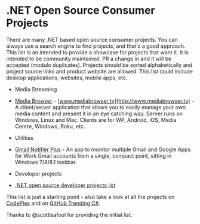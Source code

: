 # .NET Open Source Consumer Projects

There are many .NET based open source consumer projects. You can always use a search engine to find projects, and that's a good approach. This list is an intended to provide a showcase for projects that want it. It is intended to be community maintained. PR a change in and it will be accepted (modulo duplicates). Projects should be sorted alphabetically and project source links and product website are allowed. This list could include desktop applications, websites, mobile apps, etc.

* Media Streaming
 * [Media Browser](https://github.com/mediabrowser/) - [www.mediabrowser.tv](http://www.mediabrowser.tv) - A client/server application that allows you to easily manage your own media content and present it in an eye catching way. Server runs on Windows, Linux and Mac. Clients are for WP, Android, iOS, Media Centre, Windows, Roku, etc.
 
* Utilities 
 * [Gmail Notifier Plus](https://github.com/shellscape/Gmail-Notifier-Plus) - An app to monitor multiple Gmail and Google Apps for Work Gmail accounts from a single, compact point, sitting in Windows 7/8/8.1 taskbar.

* Developer projects
 * [.NET open source developer projects list](dotnet-developer-projects.md)
 
 
This list is just a starting point - also take a look at all the projects on [CodePlex](http://www.codeplex.com/) and on [GitHub Trending C#](https://github.com/trending?l=csharp).

Thanks to @scottisafool for providing the initial list.
